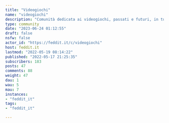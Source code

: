 ```yaml
---
title: "Videogiochi" 
name: "videogiochi"
description: "Comunità dedicata ai videogiochi, passati e futuri, in tutte le loro forme. "
type: community
date: "2023-06-24 01:12:55"
draft: false
nsfw: false
actor_id: "https://feddit.it/c/videogiochi"
host: feddit.it
lastmod: "2022-05-19 08:14:22"
published: "2022-05-17 21:25:35"
subscribers: 183
posts: 47
comments: 88
weight: 47
dau: 1
wau: 5
mau: 7
instances:
- "feddit_it"
tags: 
- "feddit_it"

---
```

